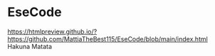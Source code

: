 # EseCode
https://htmlpreview.github.io/?https://github.com/MattiaTheBest115/EseCode/blob/main/index.html
Hakuna Matata
